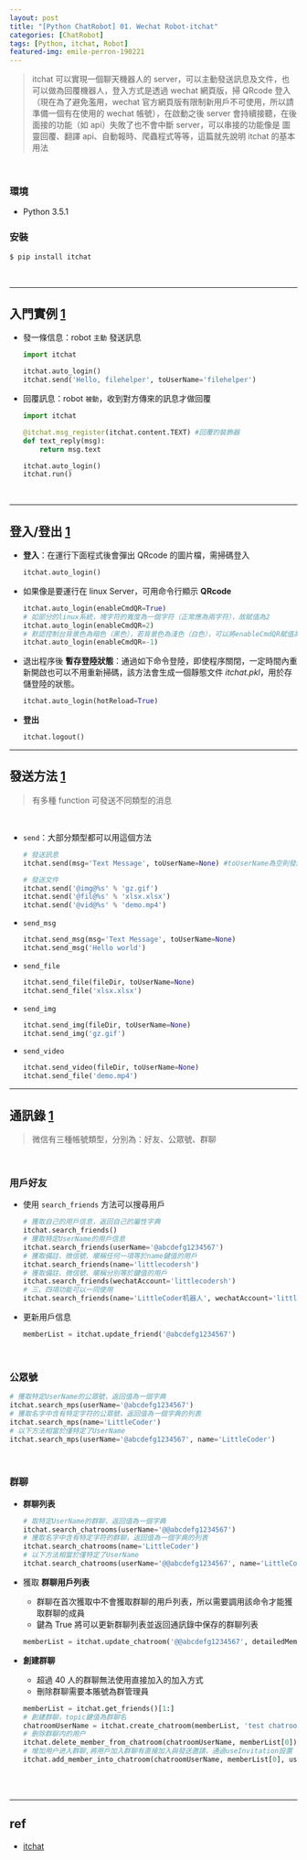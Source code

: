 ```yaml
---
layout: post
title: "[Python ChatRobot] 01. Wechat Robot-itchat"
categories: [ChatRobot]
tags: [Python, itchat, Robot]
featured-img: emile-perron-190221
---
```


> itchat 可以實現一個聊天機器人的 server，可以主動發送訊息及文件，也可以做為回覆機器人，登入方式是透過 wechat 網頁版，掃 QRcode 登入（現在為了避免濫用，wechat 官方網頁版有限制新用戶不可使用，所以請準備一個有在使用的 wechat 帳號），在啟動之後 server 會持續接聽，在後面接的功能（如 api）失敗了也不會中斷 server，可以串接的功能像是 圖靈回覆、翻譯 api、自動報時、爬蟲程式等等，這篇就先說明 itchat 的基本用法

<br>

### 環境
- Python 3.5.1

### 安裝
```bash
$ pip install itchat
```

<br>

***

## 入門實例 [1](https://itchat.readthedocs.io/zh/latest/)
- 發一條信息：robot `主動` 發送訊息

    ```python
    import itchat

    itchat.auto_login()
    itchat.send('Hello, filehelper', toUserName='filehelper')
    ```

- 回覆訊息：robot `被動`，收到對方傳來的訊息才做回覆

    ```python
    import itchat

    @itchat.msg_register(itchat.content.TEXT) #回覆的裝飾器
    def text_reply(msg):
        return msg.text

    itchat.auto_login()
    itchat.run()
    ```

<br>

***

## 登入/登出 [1](https://itchat.readthedocs.io/zh/latest/intro/login/)

- **登入**：在運行下面程式後會彈出 QRcode 的圖片檔，需掃碼登入

    ```python
    itchat.auto_login()
    ```

- 如果像是要運行在 linux Server，可用命令行顯示 **QRcode**

    ```python
    itchat.auto_login(enableCmdQR=True)
    # 如部分的linux系統，塊字符的寬度為一個字符（正常應為兩字符），故賦值為2
    itchat.auto_login(enableCmdQR=2) 
    # 默認控制台背景色為暗色（黑色），若背景色為淺色（白色），可以將enableCmdQR賦值為負值
    itchat.auto_login(enableCmdQR=-1)
    ```

- 退出程序後 **暫存登陸狀態**：通過如下命令登陸，即使程序關閉，一定時間內重新開啟也可以不用重新掃碼，該方法會生成一個靜態文件 _itchat.pkl_，用於存儲登陸的狀態。
    
    ```python
    itchat.auto_login(hotReload=True)
    ```

- **登出**

    ```python
    itchat.logout()
    ```

***

## 發送方法 [1](https://itchat.readthedocs.io/zh/latest/intro/reply/)

> 有多種 function 可發送不同類型的消息

<br>

- `send`：大部分類型都可以用這個方法

    ```python
    # 發送訊息
    itchat.send(msg='Text Message', toUserName=None) #toUserName為空則發送給自己

    # 發送文件
    itchat.send('@img@%s' % 'gz.gif')
    itchat.send('@fil@%s' % 'xlsx.xlsx')
    itchat.send('@vid@%s' % 'demo.mp4')
    ```

- `send_msg`

    ```python
    itchat.send_msg(msg='Text Message', toUserName=None)
    itchat.send_msg('Hello world')
    ```

- `send_file`

    ```python
    itchat.send_file(fileDir, toUserName=None)
    itchat.send_file('xlsx.xlsx')
    ```

- `send_img`

    ```python
    itchat.send_img(fileDir, toUserName=None)
    itchat.send_img('gz.gif')
    ```

- `send_video`

    ```python
    itchat.send_video(fileDir, toUserName=None)
    itchat.send_file('demo.mp4')
    ```

***

## 通訊錄 [1](https://itchat.readthedocs.io/zh/latest/intro/contact/)

> 微信有三種帳號類型，分別為：好友、公眾號、群聊

<br>

### 用戶好友

- 使用 `search_friends` 方法可以搜尋用戶

    ```python
    # 獲取自己的用戶信息，返回自己的屬性字典
    itchat.search_friends()
    # 獲取特定UserName的用戶信息
    itchat.search_friends(userName='@abcdefg1234567')
    # 獲取備註、微信號、暱稱任何一項等於name鍵值的用戶
    itchat.search_friends(name='littlecodersh')
    # 獲取備註、微信號、暱稱分別等於鍵值的用戶
    itchat.search_friends(wechatAccount='littlecodersh')
    # 三、四項功能可以一同使用
    itchat.search_friends(name='LittleCoder机器人', wechatAccount='littlecodersh')
    ```

- 更新用戶信息

    ```python
    memberList = itchat.update_friend('@abcdefg1234567')
    ```

<br>

### 公眾號

```python
# 獲取特定UserName的公眾號，返回值為一個字典
itchat.search_mps(userName='@abcdefg1234567')
# 獲取名字中含有特定字符的公眾號，返回值為一個字典的列表
itchat.search_mps(name='LittleCoder')
# 以下方法相當於僅特定了UserName
itchat.search_mps(userName='@abcdefg1234567', name='LittleCoder')
```

<br>

### 群聊

- **群聊列表**

    ```python
    # 取特定UserName的群聊，返回值為一個字典
    itchat.search_chatrooms(userName='@@abcdefg1234567')
    # 獲取名字中含有特定字符的群聊，返回值為一個字典的列表
    itchat.search_chatrooms(name='LittleCoder')
    # 以下方法相當於僅特定了UserName
    itchat.search_chatrooms(userName='@@abcdefg1234567', name='LittleCoder')
    ```

- 獲取 **群聊用戶列表**
    - 群聊在首次獲取中不會獲取群聊的用戶列表，所以需要調用該命令才能獲取群聊的成員
    - 鍵為 True 將可以更新群聊列表並返回通訊錄中保存的群聊列表

    ```python
    memberList = itchat.update_chatroom('@@abcdefg1234567', detailedMember=True)
    ```

- **創建群聊**
    - 超過 40 人的群聊無法使用直接加入的加入方式
    - 刪除群聊需要本賬號為群管理員

    ```python
    memberList = itchat.get_friends()[1:]
    # 創建群聊，topic鍵值為群聊名
    chatroomUserName = itchat.create_chatroom(memberList, 'test chatroom')
    # 删除群聊内的用户
    itchat.delete_member_from_chatroom(chatroomUserName, memberList[0])
    # 增加用户进入群聊,將用戶加入群聊有直接加入與發送邀請，通過useInvitation設置
    itchat.add_member_into_chatroom(chatroomUserName, memberList[0], useInvitation=False) 
    ```

<br><br>

***

## ref

- [itchat](https://itchat.readthedocs.io/zh/latest/)

<br><br>